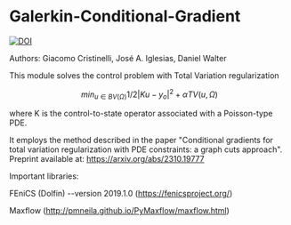 # Galerkin-Conditional-Gradient
[![DOI](https://zenodo.org/badge/710899648.svg)](https://zenodo.org/doi/10.5281/zenodo.10048384)

Authors: Giacomo Cristinelli, José A. Iglesias, Daniel Walter

This module solves the control problem with Total Variation regularization

$$min_{u\in BV(\Omega)} 1/2 |Ku-y_o|^2 + \alpha TV(u,\Omega)$$

where K is the control-to-state operator associated with a Poisson-type PDE.

It employs the method described in the paper "Conditional gradients for total variation regularization with PDE constraints: a graph cuts approach". 
Preprint available at: https://arxiv.org/abs/2310.19777

Important libraries:

FEniCS (Dolfin) --version 2019.1.0 (https://fenicsproject.org/) 

Maxflow (http://pmneila.github.io/PyMaxflow/maxflow.html)
